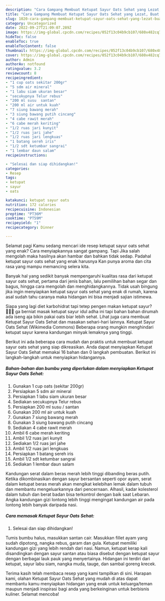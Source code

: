 ```yaml
---
description: "Cara Gampang Membuat Ketupat Sayur Oats Sehat yang Lezat, Buat Buka Puasa}"
title: "Cara Gampang Membuat Ketupat Sayur Oats Sehat yang Lezat, Buat Buka Puasa}"
slug: 1020-cara-gampang-membuat-ketupat-sayur-oats-sehat-yang-lezat-buat-buka-puasa
category: Uncategorized
date: 2022-09-27T21:09:07.289Z
image: https://img-global.cpcdn.com/recipes/052f13c04b9cb107/680x482cq70/ketupat-sayur-oats-sehat-foto-resep-utama.jpg
hideToc: false
enableToc: true
enableTocContent: false
thumbnail: https://img-global.cpcdn.com/recipes/052f13c04b9cb107/680x482cq70/ketupat-sayur-oats-sehat-foto-resep-utama.jpg
cover: https://img-global.cpcdn.com/recipes/052f13c04b9cb107/680x482cq70/ketupat-sayur-oats-sehat-foto-resep-utama.jpg
author: Admin
authorAv: notfound
ratingvalue: 3.2
reviewcount: 8
recipeingredient:
- "1 cup oats sekitar 200gr"
- "5 sdm air mineral"
- "1 labu siam ukuran besar"
- "secukupnya Telur rebus"
- "200 ml susu  santan"
- "200 ml air untuk kuah"
- "7 siung bawang merah"
- "3 siung bawang putih cincang"
- "4 cabe rawit merah"
- "6 cabe merah keriting"
- "1/2 ruas jari kunyit"
- "1/2 ruas jari jahe"
- "1/2 ruas jari lengkuas"
- "1 batang sereh iris"
- "1/2 sdt ketumbar sangrai"
- "1 lembar daun salam"
recipeinstructions:

- "Selesai dan siap dihidangkan!"
categories:
- Resep
tags:
- ketupat
- sayur
- oats

katakunci: ketupat sayur oats 
nutrition: 172 calories
recipecuisine: Indonesian
preptime: "PT36M"
cooktime: "PT59M"
recipeyield: "1"
recipecategory: Dinner

---
```



Selamat pagi Kamu sedang mencari ide resep ketupat sayur oats sehat yang enak? Cara menyiapkannya sangat gampang. Tapi Jika salah mengolah maka hasilnya akan hambar dan bahkan tidak sedap. Padahal ketupat sayur oats sehat yang enak harusnya Kan punya aroma dan cita rasa yang mampu memancing selera kita.


Banyak hal yang sedikit banyak mempengaruhi kualitas rasa dari ketupat sayur oats sehat, pertama dari jenis bahan, lalu pemilihan bahan segar dan bagus, hingga cara mengolah dan menghidangkannya. Tidak usah bingung jika ingin menyiapkan ketupat sayur oats sehat yang enak di rumah, karena asal sudah tahu caranya maka hidangan ini bisa menjadi sajian istimewa.

Siapa yang lagi diet karbohidrat tapi tetep pengen makan ketupat sayur? 🙋🏻‍♀️ ga berniat masak ketupat sayur idul adha ini tapi bahan bahan dirumah ada iseng aja bikin pakai oats biar lebih sehat. Lihat juga cara membuat Ketupat Sayur Oats Sehat dan masakan sehari-hari lainnya. Ketupat Sayur Oats Sehat (Wikimedia Commons) Beberapa orang mungkin menghindari ketupat sayur karena kandungan minyak lemaknya yang tinggi.


Berikut ini ada beberapa cara mudah dan praktis untuk membuat ketupat sayur oats sehat yang siap dikreasikan. Anda dapat menyiapkan Ketupat Sayur Oats Sehat memakai 16 bahan dan 0 langkah pembuatan. Berikut ini langkah-langkah untuk menyiapkan hidangannya.

<!--inarticleads1-->

##### Bahan-bahan dan bumbu yang diperlukan dalam menyiapkan Ketupat Sayur Oats Sehat:

1. Gunakan 1 cup oats (sekitar 200gr)
1. Persiapkan 5 sdm air mineral
1. Persiapkan 1 labu siam ukuran besar
1. Sediakan secukupnya Telur rebus
1. Persiapkan 200 ml susu / santan
1. Gunakan 200 ml air untuk kuah
1. Gunakan 7 siung bawang merah
1. Gunakan 3 siung bawang putih cincang
1. Sediakan 4 cabe rawit merah
1. Ambil 6 cabe merah keriting
1. Ambil 1/2 ruas jari kunyit
1. Sediakan 1/2 ruas jari jahe
1. Ambil 1/2 ruas jari lengkuas
1. Persiapkan 1 batang sereh iris
1. Ambil 1/2 sdt ketumbar sangrai
1. Sediakan 1 lembar daun salam


Kandungan serat dalam beras merah lebih tinggi dibanding beras putih. Ketika dikombinasikan dengan sayur bersantan seperti opor ayam, serat dalam ketupat beras merah akan mengikat kelebihan lemak dalam tubuh dan membantu mengeluarkannya dari pencernaan. Alhasil, kadar kolesterol dalam tubuh dan berat badan bisa terkontrol dengan baik saat Lebaran. Angka kandungan gizi lontong lebih tinggi mengingat kandungan air pada lontong lebih banyak daripada nasi. 

<!--inarticleads2-->

##### Cara memasak Ketupat Sayur Oats Sehat:


1. Selesai dan siap dihidangkan!

Tumis bumbu halus, masukkan santan cair. Masukkan fillet ayam yang sudah dipotong, nangka rebus, garam dan gula. Ketupat memiliki kandungan gizi yang lebih rendah dari nasi. Namun, ketupat kerap kali disandingkan dengan sayur santan atau biasa disebut dengan ketupat sayur dengan berbagai lauk pauk yang menyertainya. Hidangan ini terdiri dari ketupat, sayur labu siam, nangka muda, tauge, dan sambal goreng krecek. 

Terima kasih telah membaca resep yang kami tampilkan di sini. Harapan kami, olahan Ketupat Sayur Oats Sehat yang mudah di atas dapat membantu kamu menyiapkan hidangan yang enak untuk keluarga/teman maupun menjadi inspirasi bagi anda yang berkeinginan untuk berbisnis kuliner. Selamat mencoba!
